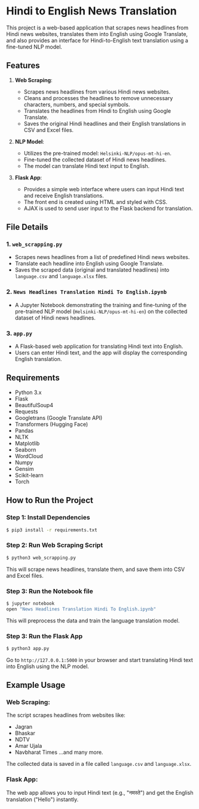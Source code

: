 
# Hindi to English News Translation

This project is a web-based application that scrapes news headlines from Hindi news websites, translates them into English using Google Translate, and also provides an interface for Hindi-to-English text translation using a fine-tuned NLP model.

## Features
1. **Web Scraping**:
   - Scrapes news headlines from various Hindi news websites.
   - Cleans and processes the headlines to remove unnecessary characters, numbers, and special symbols.
   - Translates the headlines from Hindi to English using Google Translate.
   - Saves the original Hindi headlines and their English translations in CSV and Excel files.

2. **NLP Model**:
   - Utilizes the pre-trained model: `Helsinki-NLP/opus-mt-hi-en`.
   - Fine-tuned the collected dataset of Hindi news headlines.
   - The model can translate Hindi text input to English.

3. **Flask App**:
   - Provides a simple web interface where users can input Hindi text and receive English translations.
   - The front end is created using HTML and styled with CSS.
   - AJAX is used to send user input to the Flask backend for translation.

## File Details

### 1. `web_scrapping.py`
   - Scrapes news headlines from a list of predefined Hindi news websites.
   - Translate each headline into English using Google Translate.
   - Saves the scraped data (original and translated headlines) into `language.csv` and `language.xlsx` files.

### 2. `News Headlines Translation Hindi To English.ipynb`
   - A Jupyter Notebook demonstrating the training and fine-tuning of the pre-trained NLP model (`Helsinki-NLP/opus-mt-hi-en`) on the collected dataset of Hindi news headlines.
   
### 3. `app.py`
   - A Flask-based web application for translating Hindi text into English.
   - Users can enter Hindi text, and the app will display the corresponding English translation.


## Requirements

- Python 3.x
- Flask
- BeautifulSoup4
- Requests
- Googletrans (Google Translate API)
- Transformers (Hugging Face)
- Pandas
- NLTK
- Matplotlib
- Seaborn
- WordCloud
- Numpy
- Gensim
- Scikit-learn
- Torch

## How to Run the Project

### Step 1: Install Dependencies
```bash
$ pip3 install -r requirements.txt
```

### Step 2: Run Web Scraping Script
```bash
$ python3 web_scrapping.py
```
This will scrape news headlines, translate them, and save them into CSV and Excel files.

### Step 3: Run the Notebook file
```bash
$ jupyter notebook
open "News Headlines Translation Hindi To English.ipynb"
```
This will preprocess the data and train the language translation model.

### Step 3: Run the Flask App
```bash
$ python3 app.py
```
Go to `http://127.0.0.1:5000` in your browser and start translating Hindi text into English using the NLP model.

## Example Usage

### Web Scraping:
The script scrapes headlines from websites like:
- Jagran
- Bhaskar
- NDTV
- Amar Ujala
- Navbharat Times
...and many more.

The collected data is saved in a file called `language.csv` and `language.xlsx`.

### Flask App:
The web app allows you to input Hindi text (e.g., "नमस्ते") and get the English translation ("Hello") instantly.
